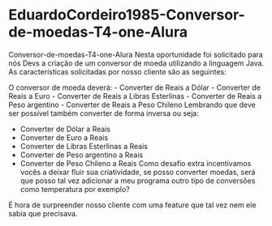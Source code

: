 # EduardoCordeiro1985-Conversor-de-moedas-T4-one-Alura

Conversor-de-moedas-T4-one-Alura
Nesta oportunidade foi solicitado para nós Devs a criação de um conversor de moeda utilizando a linguagem Java. As características solicitadas por nosso cliente são as seguintes:

O conversor de moeda deverá: - Converter de Reais a Dólar - Converter de Reais a Euro - Converter de Reais a Libras Esterlinas - Converter de Reais a Peso argentino - Converter de Reais a Peso Chileno Lembrando que deve ser possível também converter de forma inversa ou seja:

   - Converter de Dólar a Reais
   - Converter de Euro a Reais
   - Converter de Libras Esterlinas a Reais
   - Converter de Peso argentino a  Reais
   - Converter de Peso Chileno a Reais
Como desafio extra incentivamos vocês a deixar fluir sua criatividade, se posso converter moedas, será que posso tal vez adicionar a meu programa outro tipo de conversões como temperatura por exemplo?

É hora de surpreender nosso cliente com uma feature que tal vez nem ele sabia que precisava.
